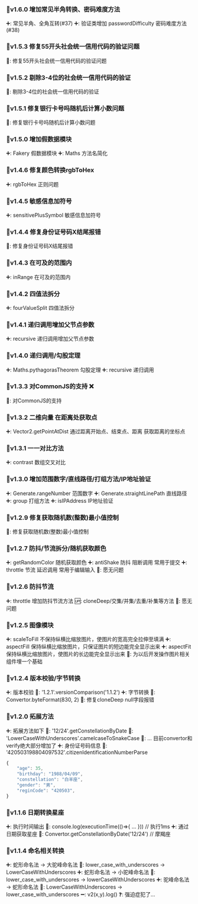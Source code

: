 ### 🚀v1.6.0 增加常见半角转换、密码难度方法
➕: 常见半角、全角互转(#37)
➕: 验证类增加 passwordDifficulty 密码难度方法(#38)

### 🚀v1.5.3 修复55开头社会统一信用代码的验证问题
🔧: 修复55开头社会统一信用代码的验证问题

### 🚀v1.5.2 剔除3-4位的社会统一信用代码的验证
🔧: 剔除3-4位的社会统一信用代码的验证

### 🚀v1.5.1 修复银行卡号吗随机后计算小数问题
🔧: 修复银行卡号吗随机后计算小数问题

### 🚀v1.5.0 增加假数据模块
➕: Fakery 假数据模块
➕: Maths 方法名简化

### 🚀v1.4.6 修复颜色转换rgbToHex
➕: rgbToHex 正则问题

### 🚀v1.4.5 敏感信息加符号
➕: sensitivePlusSymbol 敏感信息加符号

### 🚀v1.4.4 修复身份证号码X结尾报错
🔧: 修复身份证号码X结尾报错

### 🚀v1.4.3 在可及的范围内
➕: inRange 在可及的范围内

### 🚀v1.4.2 四值法拆分
➕: fourValueSplit 四值法拆分

### 🚀v1.4.1 递归调用增加父节点参数
➕: recursive 递归调用增加父节点参数

### 🚀v1.4.0 递归调用/勾股定理
➕: Maths.pythagorasTheorem 勾股定理
➕: recursive 递归调用


### 🚀v1.3.3 对CommonJS的支持 ❌
🔧: 对CommonJS的支持

### 🚀v1.3.2 二维向量 在距离处获取点
➕: Vector2.getPointAtDist 通过距离开始点、结束点、距离 获取距离的坐标点

### 🚀v1.3.1 一一对比方法
➕: contrast 数组交叉对比


### 🚀v1.3.0 增加范围数字/直线路径/打组方法/IP地址验证
➕: Generate.rangeNumber 范围数字
➕: Generate.straightLinePath 直线路径
➕: group 打组方法
➕: isIPAddress IP地址验证

### 🚀v1.2.9 修复获取随机数(整数)最小值控制
🔧: 修复获取随机数(整数)最小值控制

### 🚀v1.2.7 防抖/节流拆分/随机获取颜色
➕: getRandomColor 随机获取颜色
➕: antiShake 防抖 阻断调用 常用于提交
➕: throttle 节流 延迟调用 常用于编辑输入
🙏: 愿无问题

### 🚀v1.2.6 防抖节流
➕: throttle 增加防抖节流方法
🆙: cloneDeep/交集/并集/去重/补集等方法
🙏: 愿无问题


### 🚀v1.2.5 图像模块
➕: scaleToFill 不保持纵横比缩放图片，使图片的宽高完全拉伸至填满
➕: aspectFill 保持纵横比缩放图片，只保证图片的短边能完全显示出来
➕: aspectFit 保持纵横比缩放图片，使图片的长边能完全显示出来
🤔: 为以后开发操作图片相关组件埋一个基础


### 🚀v1.2.4 版本校验/字节转换
➕: 版本校验
👀: '1.2.1'.versionComparison('1.1.2')
➕: 字节转换
👀: Convertor.byteFormat(830, 2)
🔧: 修复cloneDeep null字段报错


### 🚀v1.2.0 拓展方法

➕: 拓展方法如下
👀: '12/24'.getConstellationByDate
👀: 'LowerCaseWithUnderscores'.camelcaseToSnakeCase
🙋‍: ... 目前convertor和verify绝大部分增加了
➕: 身份证号码信息
👀: '420503198804097532'.citizenIdentificationNumberParse
```js
{
    "age": 35,
    "birthday": "1988/04/09",
    "constellation": "白羊座",
    "gender": "男",
    "reginCode": "420503",
}
```

### 🚀v1.1.6 日期转换星座

➕: 执行时间输出
👀: console.log(executionTime(()=>{ ... })) // 执行1ms
➕: 通过日期获取星座
👀: Convertor.getConstellationByDate('12/24') // 摩羯座

### 🚀v1.1.4 命名相关转换

➕: 蛇形命名法 -> 大驼峰命名法
👀: lower_case_with_underscores -> LowerCaseWithUnderscores 
➕: 蛇形命名法 -> 小驼峰命名法
👀: lower_case_with_underscores -> lowerCaseWithUnderscores 
➕: 驼峰命名法 -> 蛇形命名法
👀: LowerCaseWithUnderscores -> lower_case_with_underscores
➖: v2(x,y).log()
❓: 强迫症犯了...

